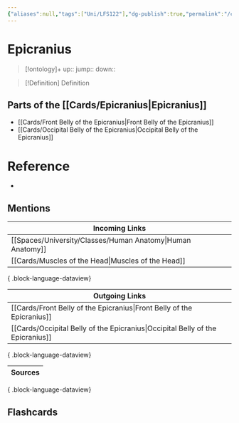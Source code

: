 ```yaml
---
{"aliases":null,"tags":["Uni/LFS122"],"dg-publish":true,"permalink":"/cards/epicranius/","dgPassFrontmatter":true}
---
```


# Epicranius

> [!ontology]+
> up:: 
> jump:: 
> down:: 

> [!Definition] Definition

## Parts of the [[Cards/Epicranius\|Epicranius]]

- [[Cards/Front Belly of the Epicranius\|Front Belly of the Epicranius]]
- [[Cards/Occipital Belly of the Epicranius\|Occipital Belly of the Epicranius]]

# Reference

- 

## Mentions

| Incoming Links                                                |
| ------------------------------------------------------------- |
| [[Spaces/University/Classes/Human Anatomy\|Human Anatomy]] |
| [[Cards/Muscles of the Head\|Muscles of the Head]]         |

{ .block-language-dataview}

| Outgoing Links                                                                    |
| --------------------------------------------------------------------------------- |
| [[Cards/Front Belly of the Epicranius\|Front Belly of the Epicranius]]         |
| [[Cards/Occipital Belly of the Epicranius\|Occipital Belly of the Epicranius]] |

{ .block-language-dataview}

| Sources |
| ------- |

{ .block-language-dataview}

## Flashcards